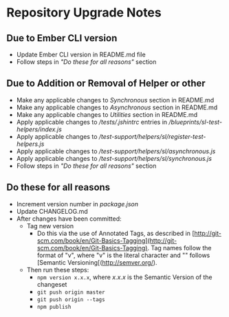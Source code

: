 # Repository Upgrade Notes

## Due to Ember CLI version

* Update Ember CLI version in README.md file
* Follow steps in *"Do these for all reasons"* section

## Due to Addition or Removal of Helper or other

* Make any applicable changes to *Synchronous* section in README.md
* Make any applicable changes to *Asynchronous* section in README.md
* Make any applicable changes to *Utilities* section in README.md
* Apply applicable changes to */tests/.jshintrc* entries in */blueprints/sl-test-helpers/index.js*
* Apply applicable changes to */test-support/helpers/sl/register-test-helpers.js*
* Apply applicable changes to */test-support/helpers/sl/asynchronous.js*
* Apply applicable changes to */test-support/helpers/sl/synchronous.js*
* Follow steps in *"Do these for all reasons"* section

## Do these for all reasons

* Increment version number in *package.json*
* Update CHANGELOG.md
* After changes have been committed:
    * Tag new version
        * Do this via the use of Annotated Tags, as described in [http://git-scm.com/book/en/Git-Basics-Tagging](http://git-scm.com/book/en/Git-Basics-Tagging).  Tag names follow the format of "v<version>", where "v" is the literal character and "<version>" follows [Semantic Versioning[(http://semver.org/).
    * Then run these steps:
        * `npm version x.x.x`, where *x.x.x* is the Semantic Version of the changeset
        * `git push origin master`
        * `git push origin --tags`
        * `npm publish`
